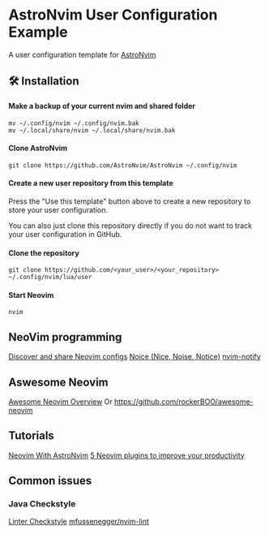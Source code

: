 # AstroNvim User Configuration Example

A user configuration template for [AstroNvim](https://github.com/AstroNvim/AstroNvim)

## 🛠️ Installation

#### Make a backup of your current nvim and shared folder

```shell
mv ~/.config/nvim ~/.config/nvim.bak
mv ~/.local/share/nvim ~/.local/share/nvim.bak
```

#### Clone AstroNvim

```shell
git clone https://github.com/AstroNvim/AstroNvim ~/.config/nvim
```

#### Create a new user repository from this template

Press the "Use this template" button above to create a new repository to store your user configuration.

You can also just clone this repository directly if you do not want to track your user configuration in GitHub.

#### Clone the repository

```shell
git clone https://github.com/<your_user>/<your_repository> ~/.config/nvim/lua/user
```

#### Start Neovim

```shell
nvim
```

## NeoVim programming

[Discover and share Neovim configs](https://dotfyle.com)
[Noice (Nice, Noise, Notice)](https://github.com/folke/noice.nvim)
[nvim-notify](https://github.com/rcarriga/nvim-notify)

## Aswesome Neovim

[Awesome Neovim Overview](https://www.trackawesomelist.com/rockerBOO/awesome-neovim/readme/#fuzzy-finder)
Or https://github.com/rockerBOO/awesome-neovim

## Tutorials

[Neovim With AstroNvim](https://www.youtube.com/watch?v=GEHPiZ10gOk)
[5 Neovim plugins to improve your productivity](https://www.youtube.com/watch?v=NJDu_53T_4M)

## Common issues

### Java Checkstyle

[Linter Checkstyle](https://github.com/mfussenegger/nvim-lint/blob/master/lua/lint/linters/checkstyle.lua)
[mfussenegger/nvim-lint](https://github.com/jose-elias-alvarez/null-ls.nvim/blob/main/doc/BUILTINS.md#checkstyle)
